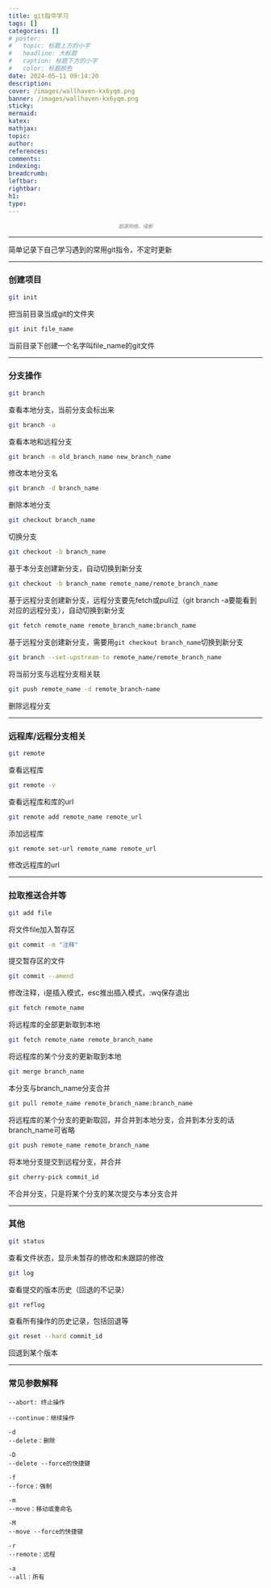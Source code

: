 ```yaml
---
title: git指令学习
tags: []
categories: []
# poster:
#   topic: 标题上方的小字
#   headline: 大标题
#   caption: 标题下方的小字
#   color: 标题颜色
date: 2024-05-11 09:14:20
description:
cover: /images/wallhaven-kx6yqm.png
banner: /images/wallhaven-kx6yqm.png
sticky:
mermaid:
katex:
mathjax:
topic:
author:
references:
comments:
indexing:
breadcrumb:
leftbar: 
rightbar: 
h1:
type:
---
```

<center><small><small> 
  <i><font color="grey">
    图源网络，侵删
  </font></i>
</small></small></center>   

---
简单记录下自己学习遇到的常用git指令，不定时更新  

---
### 创建项目
```bash
git init
```
把当前目录当成git的文件夹
```bash
git init file_name
```
当前目录下创建一个名字叫file_name的git文件   

---
### 分支操作
```bash
git branch
```
查看本地分支，当前分支会标出来

```bash
git branch -a
```
查看本地和远程分支

```bash
git branch -m old_branch_name new_branch_name
```
修改本地分支名

```bash
git branch -d branch_name
```
删除本地分支

```bash
git checkout branch_name
```
切换分支

```bash
git checkout -b branch_name
```
基于本分支创建新分支，自动切换到新分支

```bash
git checkout -b branch_name remote_name/remote_branch_name
```
基于远程分支创建新分支，远程分支要先fetch或pull过（git branch -a要能看到对应的远程分支），自动切换到新分支

```bash
git fetch remote_name remote_branch_name:branch_name
```
基于远程分支创建新分支，需要用`git checkout branch_name`切换到新分支

```bash
git branch --set-upstream-to remote_name/remote_branch_name
```
将当前分支与远程分支相关联

```bash
git push remote_name -d remote_branch-name
```
删除远程分支


---
### 远程库/远程分支相关
```bash
git remote
```
查看远程库

```bash
git remote -v
```
查看远程库和库的url

```bash
git remote add remote_name remote_url
```
添加远程库

```bash
git remote set-url remote_name remote_url
```
修改远程库的url

---
### 拉取推送合并等
```bash
git add file
```
将文件file加入暂存区

```bash
git commit -m "注释"
```
提交暂存区的文件

```bash
git commit --amend
```
修改注释，i是插入模式，esc推出插入模式，:wq保存退出

```bash
git fetch remote_name
```
将远程库的全部更新取到本地

```bash
git fetch remote_name remote_branch_name
```
将远程库的某个分支的更新取到本地

```bash
git merge branch_name
```
本分支与branch_name分支合并

```bash
git pull remote_name remote_branch_name:branch_name
```
将远程库的某个分支的更新取回，并合并到本地分支，合并到本分支的话branch_name可省略  

```bash
git push remote_name remote_branch_name
```
将本地分支提交到远程分支，并合并  

```bash
git cherry-pick commit_id
```
不合并分支，只是将某个分支的某次提交与本分支合并

---
### 其他
```bash
git status
```
查看文件状态，显示未暂存的修改和未跟踪的修改

```bash
git log
```
查看提交的版本历史（回退的不记录）  

```bash
git reflog
```
查看所有操作的历史记录，包括回退等  

```bash
git reset --hard commit_id
```
回退到某个版本  

---
### 常见参数解释
```
--abort: 终止操作

--continue：继续操作

-d
--delete：删除 

-D
--delete --force的快捷键

-f
--force：强制

-m
--move：移动或重命名

-M
--move --force的快捷键

-r
--remote：远程
 
-a
--all：所有
```


